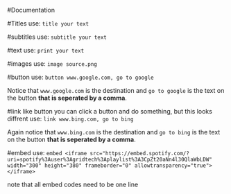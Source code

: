 #Documentation

#Titles
use: `title your text`

#subtitles
use: `subtitle your text`

#text
use: `print your text`

#images
use: `image source.png`

#button
use: `button www.google.com, go to google` <br>

Notice that `www.google.com` is the destination and `go to google` is the text on the button <b>that is seperated by a comma</b>.

#link
like button you can click a button and do something, but this looks diffrent
use: `link www.bing.com, go to bing`

Again notice that `www.bing.com` is the destination and `go to bing` is the text on the button <b>that is seperated by a comma</b>.

#embed
use: `embed <iframe src="https://embed.spotify.com/?uri=spotify%3Auser%3Agridtech%3Aplaylist%3A3CpZt20aNn4l30QlaWbLDW" width="300" height="380" frameborder="0" allowtransparency="true"></iframe>`

note that all embed codes need to be one line


